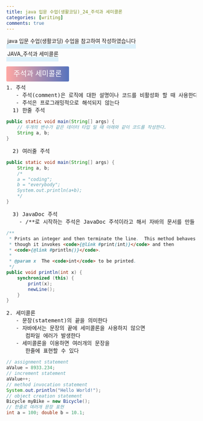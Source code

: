 ```yaml
---
title: java 입문 수업(생활코딩)_24_주석과 세미콜론
categories: [writing] 
comments: true
---
```

<p><span style="border-bottom: 12px solid #dcf1fb; padding: 0 0 0 0.2em;">java 입문 수업(생활코딩) 수업을 참고하여 작성하였습니다</span></p>
<p><span style="border-bottom: 12px solid #dcf1fb; padding: 0 0 0 0.2em;">JAVA_주석과 세미콜론</span></p>

<html lang="en">
<head>
    <meta charset="UTF-8">
    <title>정의</title>
</head>
<body>

<pre>
</pre>

<p><span style="background: linear-gradient(to right, #ffa7a3, #5673bd); padding: 0.43em 1em; font-size: 19px; border-radius: 3px; color: #ffffff;">주석과 세미콜론</span></p>

<pre>
1. 주석
   - 주석(comment)은 로직에 대한 설명이나 코드를 비활성화 할 때 사용한다
   - 주석은 프로그래밍적으로 해석되지 않는다
  1) 한줄 주석
</pre>
</body>
</html>


```java
public static void main(String[] args) {
    // 두개의 변수가 같은 데이터 타입 일 때 아래와 같이 코드를 작성한다.
    String a, b;
}
```

<pre>
  2) 여러줄 주석
</pre>

```java
public static void main(String[] args) {
    String a, b;
    /*
    a = "coding";
    b = "everybody";
    System.out.println(a+b);
    */
}
```

<pre>
  3) JavaDoc 주석
    - /**로 시작하는 주석은 JavaDoc 주석이라고 해서 자바의 문서를 만들 때 사용
</pre>

```java
/**
 * Prints an integer and then terminate the line.  This method behaves as
 * though it invokes <code>{@link #print(int)}</code> and then
 * <code>{@link #println()}</code>.
 *
 * @param x  The <code>int</code> to be printed.
 */
public void println(int x) {
    synchronized (this) {
        print(x);
        newLine();
    }
}
```

<pre>
2. 세미콜론
   - 문장(statement)의 끝을 의미한다
   - 자바에서는 문장의 끝에 세미콜론을 사용하지 않으면 
      컴파일 에러가 발생한다
   - 세미콜론을 이용하면 여러개의 문장을
      한줄에 표현할 수 있다
</pre>


```java
// assignment statement
aValue = 8933.234;
// increment statement
aValue++;
// method invocation statement
System.out.println("Hello World!");
// object creation statement
Bicycle myBike = new Bicycle();
// 한줄로 여러개 문장 표현
int a = 100; double b = 10.1;
```